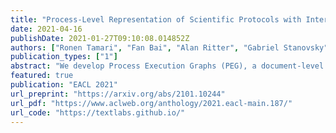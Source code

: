 ```yaml
---
title: "Process-Level Representation of Scientific Protocols with Interactive Annotation"
date: 2021-04-16
publishDate: 2021-01-27T09:10:08.014852Z
authors: ["Ronen Tamari", "Fan Bai", "Alan Ritter", "Gabriel Stanovsky"]
publication_types: ["1"]
abstract: "We develop Process Execution Graphs (PEG), a document-level representation of real-world wet lab biochemistry protocols, addressing challenges such as cross-sentence relations, long-range coreference, grounding, and implicit arguments. We manually annotate PEGs in a corpus of complex lab protocols with a novel interactive textual simulator that keeps track of entity traits and semantic constraints during annotation. We use this data to develop graph-prediction models, finding them to be good at entity identification and local relation extraction, while our corpus facilitates further exploration of challenging long-range relations."
featured: true
publication: "EACL 2021"
url_preprint: "https://arxiv.org/abs/2101.10244"
url_pdf: "https://www.aclweb.org/anthology/2021.eacl-main.187/"
url_code: "https://textlabs.github.io/"
---
```

